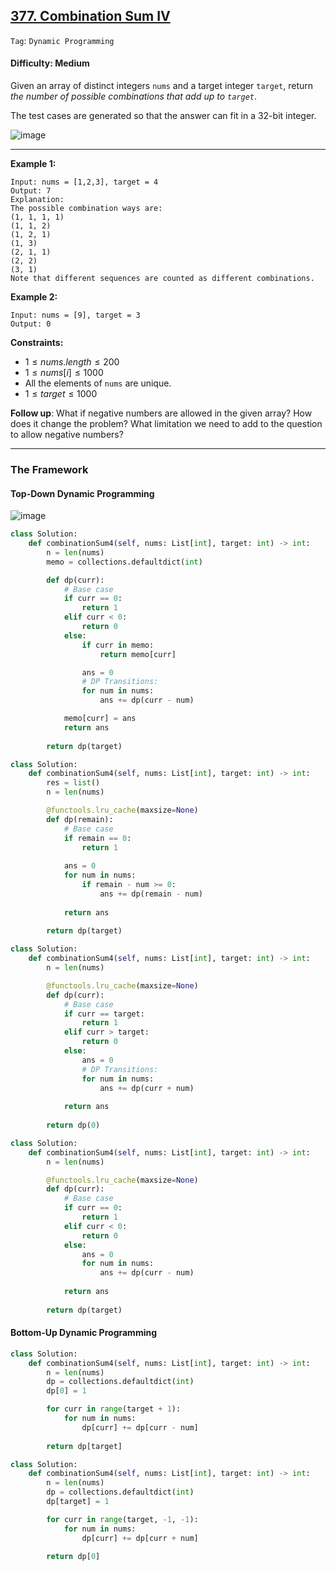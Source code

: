 ## [377. Combination Sum IV](https://leetcode.com/problems/combination-sum-iv)

```Tag```: ```Dynamic Programming``` 

#### Difficulty: Medium

Given an array of distinct integers ```nums``` and a target integer ```target```, return _the number of possible combinations that add up to ```target```_.

The test cases are generated so that the answer can fit in a 32-bit integer.

![image](https://github.com/quananhle/Python/assets/35042430/eb6736c4-ce53-4dcc-a03e-e51983f0d399)

---

__Example 1:__
```
Input: nums = [1,2,3], target = 4
Output: 7
Explanation:
The possible combination ways are:
(1, 1, 1, 1)
(1, 1, 2)
(1, 2, 1)
(1, 3)
(2, 1, 1)
(2, 2)
(3, 1)
Note that different sequences are counted as different combinations.
```

__Example 2:__
```
Input: nums = [9], target = 3
Output: 0
```

__Constraints:__

- $1 \le nums.length \le 200$
- $1 \le nums[i] \le 1000$
- All the elements of ```nums``` are unique.
- $1 \le target \le 1000$
 
__Follow up__: What if negative numbers are allowed in the given array? How does it change the problem? What limitation we need to add to the question to allow negative numbers?

---

### The Framework

#### Top-Down Dynamic Programming

![image](https://leetcode.com/problems/combination-sum-iv/Figures/377/377_combinations_123.png)

```Python
class Solution:
    def combinationSum4(self, nums: List[int], target: int) -> int:
        n = len(nums)
        memo = collections.defaultdict(int)

        def dp(curr):
            # Base case
            if curr == 0:
                return 1
            elif curr < 0:
                return 0
            else:
                if curr in memo:
                    return memo[curr]

                ans = 0
                # DP Transitions:
                for num in nums:
                    ans += dp(curr - num)

            memo[curr] = ans            
            return ans
        
        return dp(target)
```

```Python
class Solution:
    def combinationSum4(self, nums: List[int], target: int) -> int:
        res = list()
        n = len(nums)

        @functools.lru_cache(maxsize=None)
        def dp(remain):
            # Base case
            if remain == 0:
                return 1
            
            ans = 0
            for num in nums:
                if remain - num >= 0:
                    ans += dp(remain - num)
            
            return ans
        
        return dp(target)
```

```Python
class Solution:
    def combinationSum4(self, nums: List[int], target: int) -> int:
        n = len(nums)

        @functools.lru_cache(maxsize=None)
        def dp(curr):
            # Base case
            if curr == target:
                return 1
            elif curr > target:
                return 0
            else:
                ans = 0
                # DP Transitions:
                for num in nums:
                    ans += dp(curr + num)
            
            return ans
        
        return dp(0)
```

```Python
class Solution:
    def combinationSum4(self, nums: List[int], target: int) -> int:
        n = len(nums)

        @functools.lru_cache(maxsize=None)
        def dp(curr):
            # Base case
            if curr == 0:
                return 1
            elif curr < 0:
                return 0
            else:
                ans = 0
                for num in nums:
                    ans += dp(curr - num)
            
            return ans
        
        return dp(target)
```

#### Bottom-Up Dynamic Programming

```Python
class Solution:
    def combinationSum4(self, nums: List[int], target: int) -> int:
        n = len(nums)
        dp = collections.defaultdict(int)
        dp[0] = 1

        for curr in range(target + 1):
            for num in nums:
                dp[curr] += dp[curr - num]
        
        return dp[target]
```

```Python
class Solution:
    def combinationSum4(self, nums: List[int], target: int) -> int:
        n = len(nums)
        dp = collections.defaultdict(int)
        dp[target] = 1

        for curr in range(target, -1, -1):
            for num in nums:
                dp[curr] += dp[curr + num]
        
        return dp[0]
```

